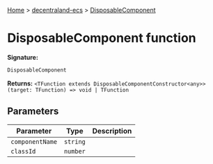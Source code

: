 [Home](./index) &gt; [decentraland-ecs](./decentraland-ecs.md) &gt; [DisposableComponent](./decentraland-ecs.disposablecomponent.md)

# DisposableComponent function


**Signature:**
```javascript
DisposableComponent
```
**Returns:** `<TFunction extends DisposableComponentConstructor<any>>(target: TFunction) => void | TFunction`

## Parameters

|  Parameter | Type | Description |
|  --- | --- | --- |
|  `componentName` | `string` |  |
|  `classId` | `number` |  |

